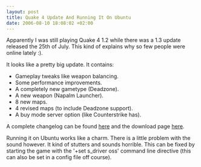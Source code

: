 ```yaml
--- 
layout: post
title: Quake 4 Update And Running It On Ubuntu
date: 2006-08-10 18:08:02 +02:00
---
```

Apparently I was still playing Quake 4 1.2 while there was a 1.3 update released the 25th of July. This kind of explains why so few people were online lately :).

It looks like a pretty big update. It contains:
- Gameplay tweaks like weapon balancing.
- Some performance improvements.
- A completely new gametype (Deadzone).
- A new weapon (Napalm Launcher).
- 8 new maps.
- 4 revised maps (to include Deadzone support).
- A buy mode server option (like Counterstrike has).

A complete changelog can be found [here](http://www.idsoftware.com/documents/readme_full_13.htm "Quake 4 Changelog") and the download page [here](http://www.idsoftware.com/update/quake4/ "Quake 4 Download Page").

Running it on Ubuntu works like a charm. There is a little problem with the sound however. It kind of stutters and sounds horrible. This can be fixed by starting the game with the '+set s_driver oss'  command line directive (this can also be set in a config file off course).
